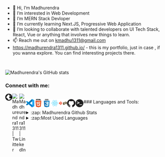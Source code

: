 - 👋 Hi, I’m Madhurendra
- 👀 I’m interested in Web Development
- 🔭 I’m MERN Stack Devloper
- 🌱 I’m currently learning Next.JS, Progressive Web Application
- 💞️ I’m looking to collaborate with talented developers on UI Tech Stack, React, Vue or anything that involves new things to learn.
- 📫 Reach me out on kmadhu1311@gmail.com
- https://madhurendra1311.github.io/ - this is my portfolio, just in case , if you wanna explore. You can find interesting projects there.
<br />

![Madhurendra's GitHub stats](https://github-readme-stats.vercel.app/api?username=Madhurendra1311&show_icons=true&theme=transparent)

### Connect with me:

[<img align="left" alt="Madhurendra1311" width="22px" src="https://raw.githubusercontent.com/iconic/open-iconic/master/svg/globe.svg" />][website]
[<img align="left" alt="Madhurendra1311 | Twitter" width="22px" src="https://cdn.jsdelivr.net/npm/simple-icons@v3/icons/twitter.svg" />][twitter]
[<img align="left" alt="Madhurendra1311 | LinkedIn" width="22px" src="https://cdn.jsdelivr.net/npm/simple-icons@v3/icons/linkedin.svg" />][linkedin]


<br />
### Languages and Tools:
<img/>
<img align="left" alt="Visual Studio Code" width="26px" src="https://raw.githubusercontent.com/github/explore/80688e429a7d4ef2fca1e82350fe8e3517d3494d/topics/visual-studio-code/visual-studio-code.png" />
<img align="left" alt="HTML5" width="26px" src="https://raw.githubusercontent.com/github/explore/80688e429a7d4ef2fca1e82350fe8e3517d3494d/topics/html/html.png" />
<img align="left" alt="CSS3" width="26px" src="https://raw.githubusercontent.com/github/explore/80688e429a7d4ef2fca1e82350fe8e3517d3494d/topics/css/css.png" />
<img align="left" alt="React" width="26px" src="https://raw.githubusercontent.com/github/explore/80688e429a7d4ef2fca1e82350fe8e3517d3494d/topics/react/react.png" />
<img align="left" alt="Git" width="26px" src="https://raw.githubusercontent.com/github/explore/80688e429a7d4ef2fca1e82350fe8e3517d3494d/topics/git/git.png" />
<img align="left" alt="GitHub" width="26px" src="https://raw.githubusercontent.com/github/explore/78df643247d429f6cc873026c0622819ad797942/topics/github/github.png" />
<img align="left" alt="Terminal" width="26px" src="https://raw.githubusercontent.com/github/explore/80688e429a7d4ef2fca1e82350fe8e3517d3494d/topics/terminal/terminal.png" />
<br />
<br />
<details>
  <summary>:zap: Madhurendra Github Stats</summary>

  <img align="left" alt="Madhurendra's Github Stats" src="https://github-readme-stats.vercel.app/api?username=Madhurendra1311&show_icons=true&hide_border=true" />
  
</details>
<details>
 <summary>:zap:Most Used Languages</summary>
<img align="left" alt="Madhurendra's Github Stats" src="https://github-readme-stats.vercel.app/api/top-langs/?username=Madhurendra1311&show_icons=true&hide_border=true" />
</details>

[website]: https://Madhurendra1311.github.io/
[twitter]: https://twitter.com/Madhurendra1311 
[linkedin]: https://www.linkedin.com/in/madhurendra-kumar-54a21019b/
